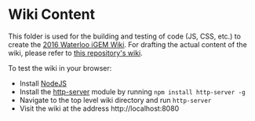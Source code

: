 # Wiki Content

This folder is used for the building and testing of code (JS, CSS, etc.) to create the [2016 Waterloo iGEM Wiki](http://2016.igem.org/Team:Waterloo). For drafting the actual content of the wiki, please refer to [this repository's wiki](http://github.com/igem-waterloo/uwaterloo-igem-2016/wiki). 

To test the wiki in your browser:

* Install [NodeJS](https://nodejs.org/en/)  
* Install the [http-server](https://github.com/indexzero/http-server) module by running `npm install http-server -g`  
* Navigate to the top level wiki directory and run `http-server`  
* Visit the wiki at the address http://localhost:8080  
